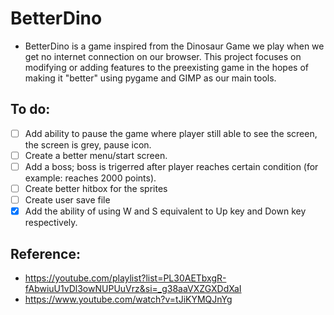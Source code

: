# BetterDino
- BetterDino is a game inspired from the Dinosaur Game we play when we get no internet connection on our browser. This project focuses on modifying or adding features to the preexisting game in the hopes of making it "better" using pygame and GIMP as our main tools.
## To do:
- [ ] Add ability to pause the game where player still able to see the screen, the screen is grey, pause icon.
- [ ] Create a better menu/start screen.
- [ ] Add a boss; boss is trigerred after player reaches certain condition (for example: reaches 2000 points).
- [ ] Create better hitbox for the sprites
- [ ] Create user save file
- [x] Add the ability of using W and S equivalent to Up key and Down key respectively.
## Reference:
- https://youtube.com/playlist?list=PL30AETbxgR-fAbwiuU1vDl3owNUPUuVrz&si=_g38aaVXZGXDdXaI
- https://www.youtube.com/watch?v=tJiKYMQJnYg